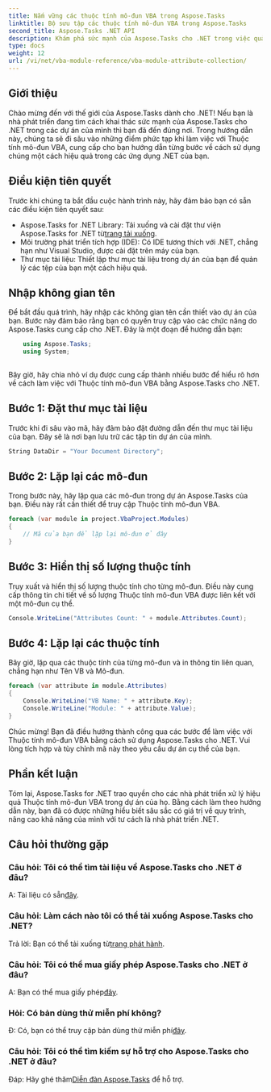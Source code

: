 ```yaml
---
title: Nắm vững các thuộc tính mô-đun VBA trong Aspose.Tasks
linktitle: Bộ sưu tập các thuộc tính mô-đun VBA trong Aspose.Tasks
second_title: Aspose.Tasks .NET API
description: Khám phá sức mạnh của Aspose.Tasks cho .NET trong việc quản lý Thuộc tính mô-đun VBA. Dễ dàng nâng cao các dự án .NET của bạn. Tải ngay! #Aspose #Tasks #MS Project
type: docs
weight: 12
url: /vi/net/vba-module-reference/vba-module-attribute-collection/
---
```

## Giới thiệu
Chào mừng đến với thế giới của Aspose.Tasks dành cho .NET! Nếu bạn là nhà phát triển đang tìm cách khai thác sức mạnh của Aspose.Tasks cho .NET trong các dự án của mình thì bạn đã đến đúng nơi. Trong hướng dẫn này, chúng ta sẽ đi sâu vào những điểm phức tạp khi làm việc với Thuộc tính mô-đun VBA, cung cấp cho bạn hướng dẫn từng bước về cách sử dụng chúng một cách hiệu quả trong các ứng dụng .NET của bạn.
## Điều kiện tiên quyết
Trước khi chúng ta bắt đầu cuộc hành trình này, hãy đảm bảo bạn có sẵn các điều kiện tiên quyết sau:
-  Aspose.Tasks for .NET Library: Tải xuống và cài đặt thư viện Aspose.Tasks for .NET từ[trang tải xuống](https://releases.aspose.com/tasks/net/).
- Môi trường phát triển tích hợp (IDE): Có IDE tương thích với .NET, chẳng hạn như Visual Studio, được cài đặt trên máy của bạn.
- Thư mục tài liệu: Thiết lập thư mục tài liệu trong dự án của bạn để quản lý các tệp của bạn một cách hiệu quả.
## Nhập không gian tên
Để bắt đầu quá trình, hãy nhập các không gian tên cần thiết vào dự án của bạn. Bước này đảm bảo rằng bạn có quyền truy cập vào các chức năng do Aspose.Tasks cung cấp cho .NET. Đây là một đoạn để hướng dẫn bạn:
```csharp
    using Aspose.Tasks;
    using System;
    
```
Bây giờ, hãy chia nhỏ ví dụ được cung cấp thành nhiều bước để hiểu rõ hơn về cách làm việc với Thuộc tính mô-đun VBA bằng Aspose.Tasks cho .NET.
## Bước 1: Đặt thư mục tài liệu
Trước khi đi sâu vào mã, hãy đảm bảo đặt đường dẫn đến thư mục tài liệu của bạn. Đây sẽ là nơi bạn lưu trữ các tập tin dự án của mình.
```csharp
String DataDir = "Your Document Directory";
```
## Bước 2: Lặp lại các mô-đun
Trong bước này, hãy lặp qua các mô-đun trong dự án Aspose.Tasks của bạn. Điều này rất cần thiết để truy cập Thuộc tính mô-đun VBA.
```csharp
foreach (var module in project.VbaProject.Modules)
{
    // Mã của bạn để lặp lại mô-đun ở đây
}
```
## Bước 3: Hiển thị số lượng thuộc tính
Truy xuất và hiển thị số lượng thuộc tính cho từng mô-đun. Điều này cung cấp thông tin chi tiết về số lượng Thuộc tính mô-đun VBA được liên kết với một mô-đun cụ thể.
```csharp
Console.WriteLine("Attributes Count: " + module.Attributes.Count);
```
## Bước 4: Lặp lại các thuộc tính
Bây giờ, lặp qua các thuộc tính của từng mô-đun và in thông tin liên quan, chẳng hạn như Tên VB và Mô-đun.
```csharp
foreach (var attribute in module.Attributes)
{
    Console.WriteLine("VB Name: " + attribute.Key);
    Console.WriteLine("Module: " + attribute.Value);
}
```
Chúc mừng! Bạn đã điều hướng thành công qua các bước để làm việc với Thuộc tính mô-đun VBA bằng cách sử dụng Aspose.Tasks cho .NET. Vui lòng tích hợp và tùy chỉnh mã này theo yêu cầu dự án cụ thể của bạn.
## Phần kết luận
Tóm lại, Aspose.Tasks for .NET trao quyền cho các nhà phát triển xử lý hiệu quả Thuộc tính mô-đun VBA trong dự án của họ. Bằng cách làm theo hướng dẫn này, bạn đã có được những hiểu biết sâu sắc có giá trị về quy trình, nâng cao khả năng của mình với tư cách là nhà phát triển .NET.
## Câu hỏi thường gặp
### Câu hỏi: Tôi có thể tìm tài liệu về Aspose.Tasks cho .NET ở đâu?
 A: Tài liệu có sẵn[đây](https://reference.aspose.com/tasks/net/).
### Câu hỏi: Làm cách nào tôi có thể tải xuống Aspose.Tasks cho .NET?
 Trả lời: Bạn có thể tải xuống từ[trang phát hành](https://releases.aspose.com/tasks/net/).
### Câu hỏi: Tôi có thể mua giấy phép Aspose.Tasks cho .NET ở đâu?
 A: Bạn có thể mua giấy phép[đây](https://purchase.aspose.com/buy).
### Hỏi: Có bản dùng thử miễn phí không?
 Đ: Có, bạn có thể truy cập bản dùng thử miễn phí[đây](https://releases.aspose.com/).
### Câu hỏi: Tôi có thể tìm kiếm sự hỗ trợ cho Aspose.Tasks cho .NET ở đâu?
 Đáp: Hãy ghé thăm[Diễn đàn Aspose.Tasks](https://forum.aspose.com/c/tasks/15) để hỗ trợ.